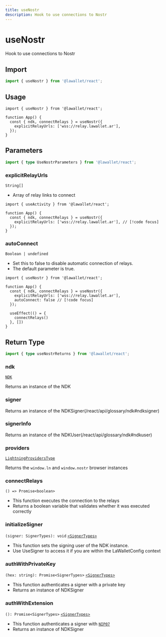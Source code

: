 ```yaml
---
title: useNostr
description: Hook to use connections to Nostr
---
```


# useNostr

Hook to use connections to Nostr

## Import

```ts
import { useNostr } from '@lawallet/react';
```

## Usage

```tsx [index.tsx]
import { useNostr } from '@lawallet/react';

function App() {
  const { ndk, connectRelays } = useNostr({
    explicitRelayUrls: ['wss://relay.lawallet.ar'],
  });
}
```

## Parameters

```ts
import { type UseNostrParameters } from '@lawallet/react';
```

### explicitRelayUrls

`String[]`

- Array of relay links to connect

```tsx [index.tsx]
import { useActivity } from '@lawallet/react';

function App() {
  const { ndk, connectRelays } = useNostr({
    explicitRelayUrls: ['wss://relay.lawallet.ar'], // [!code focus]
  });
}
```

### autoConnect

`Boolean | undefined`

- Set this to false to disable automatic connection of relays.
- The default parameter is true.

```tsx [index.tsx]
import { useNostr } from '@lawallet/react';

function App() {
  const { ndk, connectRelays } = useNostr({
    explicitRelayUrls: ['wss://relay.lawallet.ar'],
    autoConnect: false // [!code focus]
  });

  useEffect(() = {
    connectRelays()
  }, [])
}
```

## Return Type

```ts
import { type useNostrReturns } from '@lawallet/react';
```

### ndk

[`NDK`](/react/api/glossary/ndk#ndk)

Returns an instance of the NDK

### signer

Returns an instance of the NDKSigner(/react/api/glossary/ndk#ndksigner)

### signerInfo

Returns an instance of the NDKUser(/react/api/glossary/ndk#ndkuser)

### providers

[`LightningProvidersType`](/react/api/glossary/types#LightningProvidersType)

Returns the `window.ln` and `window.nostr` browser instances

### connectRelays

`() => Promise<boolean>`

- This function executes the connection to the relays
- Returns a boolean variable that validates whether it was executed correctly

### initializeSigner

`(signer: SignerTypes): void`
[`<SignerTypes>`](/react/api/glossary/types#signertypes)

- This function sets the signing user of the NDK instance.
- Use UseSigner to access it if you are within the LaWalletConfig context

### authWithPrivateKey

`(hex: string): Promise<SignerTypes>`
[`<SignerTypes>`](/react/api/glossary/types#signertypes)

- This function authenticates a signer with a private key
- Returns an instance of NDKSigner

### authWithExtension

`(): Promise<SignerTypes>`
[`<SignerTypes>`](/react/api/glossary/types#signertypes)

- This function authenticates a signer with [`NIP07`](https://github.com/nostr-protocol/nips/blob/master/07.md)
- Returns an instance of NDKSigner
